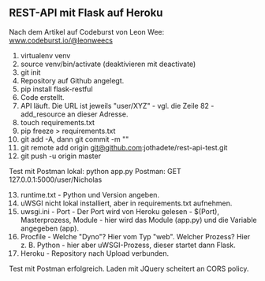 ## REST-API mit Flask auf Heroku
Nach dem Artikel auf Codeburst von Leon Wee: www.codeburst.io/@leonweecs

1. virtualenv venv
2. source venv/bin/activate (deaktivieren mit deactivate)
3. git init
4. Repository auf Github angelegt.
5. pip install flask-restful
6. Code erstellt.
7. API läuft. Die URL ist jeweils "user/XYZ" - vgl. die Zeile 82 - add_resource an dieser Adresse.
8. touch requirements.txt
9. pip freeze > requirements.txt
10. git add -A, dann git commit -m ""
11. git remote add origin git@github.com:jothadete/rest-api-test.git
12. git push -u origin master


Test mit Postman lokal:
python app.py
Postman: GET 127.0.0.1:5000/user/Nicholas


13. runtime.txt - Python und Version angeben.
14. uWSGI nicht lokal installiert, aber in requirements.txt aufnehmen.
15. uwsgi.ini - Port - Der Port wird von Heroku gelesen - $(Port), Masterprozess, Module - hier wird das Module (app.py) und die Variable angegeben (app).
16. Procfile - Welche "Dyno"? Hier vom Typ "web". Welcher Prozess? Hier z. B. Python - hier aber uWSGI-Prozess, dieser startet dann Flask.
17. Heroku - Repository nach Upload verbunden.

Test mit Postman erfolgreich.
Laden mit JQuery scheitert an CORS policy.


